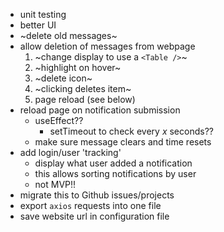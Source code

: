 - unit testing
- better UI
- ~delete old messages~
- allow deletion of messages from webpage
  1. ~change display to use a `<Table />`~
  1. ~highlight on hover~
  1. ~delete icon~
    1. ~clicking deletes item~
    1. page reload (see below)
- reload page on notification submission
  - useEffect??
    - setTimeout to check every *x* seconds??
  - make sure message clears and time resets
- add login/user 'tracking'
  - display what user added a notification
  - this allows sorting notifications by user
  - not MVP!!
- migrate this to Github issues/projects
- export `axios` requests into one file
- save website url in configuration file